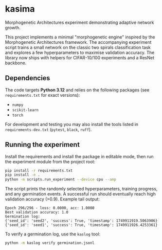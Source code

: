 # kasima

Morphogenetic Architectures experiment demonstrating adaptive network growth.

This project implements a minimal "morphogenetic engine" inspired by the
Morphogenetic Architectures framework. The accompanying experiment script trains
a small network on the classic two spirals classification task and explores a
few hyperparameters to maximise validation accuracy. The library now ships with
helpers for CIFAR-10/100 experiments and a ResNet backbone.

## Dependencies

The code targets **Python 3.12** and relies on the following packages (see
`requirements.txt` for exact versions):

- `numpy`
- `scikit-learn`
- `torch`

For development and testing you may also install the tools listed in
`requirements-dev.txt` (`pytest`, `black`, `ruff`).

## Running the experiment

Install the requirements and install the package in editable mode, then run the
experiment module from the project root:

```bash
pip install -r requirements.txt
pip install -e .
python -m scripts.run_experiment --device cpu --amp
```

The script prints the randomly selected hyperparameters, training progress, and
any germination events. A successful run should eventually reach high validation
accuracy (>0.9). Example tail output:

```text
Epoch 296/296 - loss: 0.0000, acc: 1.0000
Best validation accuracy: 1.0
Germination log:
{'seed_id': 'seed2', 'success': True, 'timestamp': 1749911919.5063906}
{'seed_id': 'seed1', 'success': True, 'timestamp': 1749911926.4253361}
```

To verify a germination log, use the ``kaslog`` tool:

```bash
python -m kaslog verify germination.jsonl
```
